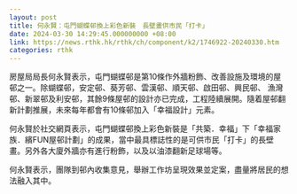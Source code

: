 ```yaml
---
layout: post
title: 何永賢：屯門蝴蝶邨換上彩色新裝　長壁畫供市民「打卡」
date: 2024-03-30 14:29:45.000000000 +08:00
link: https://news.rthk.hk/rthk/ch/component/k2/1746922-20240330.htm
categories: rthk
---
```


房屋局局長何永賢表示，屯門蝴蝶邨是第10條作外牆粉飾、改善設施及環境的屋邨之一。除蝴蝶邨，安定邨、葵芳邨、雲漢邨、順天邨、啟田邨、興民邨、 漁灣邨、新翠邨及利安邨，其餘9條屋邨的設計亦已完成，工程陸續展開。隨着屋邨翻新計劃推展，未來每年都會有10條邨加入「幸福設計」元素。

何永賢於社交網頁表示，屯門蝴蝶邨換上彩色新裝是「共築．幸福」下「幸福家族．繽FUN屋邨計劃」的成果，當中最具標誌性的是可供市民「打卡」的長壁畫。另外各大廈外牆亦有進行粉飾，以及以油漆翻新足球場等。

何永賢表示，團隊到邨內收集意見，舉辦工作坊呈現效果並定案，盡量將居民的想法融入其中。
